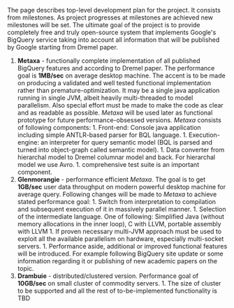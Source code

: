 The page describes top-level development plan for the project. It consists from milestones. As project progresses at milestones are achieved new milestones will be set. The ultimate goal of the project is to provide completely free and truly open-source system that implements Google's BigQuery service taking into account all information that will be published by Google starting from Dremel paper.

  1. **Metaxa** - functionally complete implementation of all published BigQuery features and according to Dremel paper. The performance goal is **1MB/sec** on average desktop machine. The accent is to be made on producing a validated and well tested functional implementation rather than premature-optimization. It may be a single java application running in single JVM, albeit heavily multi-threaded to model parallelism. Also special effort must be made to make the code as clear and as readable as possible. _Metaxa_ will be used later as functional prototype for future performance-obsessed versions. _Metaxa_ consists of following components:
    1. Front-end: Console java application including simple ANTLR-based parser for BQL language.
    1. Execution-engine: an interpreter for query semantic model (BQL is parsed and turned into object-graph called semantic model).
    1. Data converter from hierarchal model to Dremel columnar model and back. For hierarchal model we use Avro.
    1. comprehensive test suite is an important component.
  1. **Glenmorangie** - performance efficient _Metaxa_. The goal is to get **1GB/sec** user data throughput on modern powerful desktop machine for average query. Following changes will be made to _Metaxa_ to achieve stated performance goal:
    1. Switch from interpretation to compilation and subsequent execution of it in massively parallel manner.
    1. Selection of the intermediate language. One of following: Simplified Java (without memory allocations in the inner loop), C with LLVM, portable assembly with LLVM
    1. If proven necessary multi-JVM approach must be used to exploit all the available parallelism on hardware, especially multi-socket servers.
    1. Performance aside, additional or improved functional features will be introduced. For example following BigQuery site update or some information regarding it or publishing of new academic papers on the topic.
  1. **Drambuie** - distributed/clustered version. Performance goal of **10GB/sec** on small cluster of commodity servers.
    1. The size of cluster to be supported and all the rest of to-be-implemented functionality is TBD